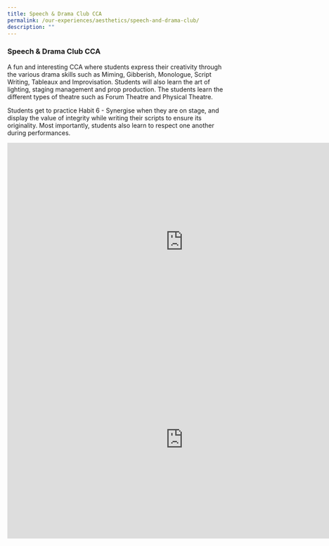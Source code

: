 ```yaml
---
title: Speech & Drama Club CCA
permalink: /our-experiences/aesthetics/speech-and-drama-club/
description: ""
---
```


### **Speech &amp; Drama Club CCA**
A fun and interesting CCA where students express their creativity through the various drama skills such as Miming, Gibberish, Monologue, Script Writing, Tableaux and Improvisation. Students will also learn the art of lighting, staging management and prop production. The students learn the different types of theatre such as Forum Theatre and Physical Theatre.

Students get to practice Habit 6 - Synergise when they are on stage, and display the value of integrity while writing their scripts to ensure its originality. Most importantly, students also learn to respect one another during performances.

<iframe allowfullscreen="" allow="accelerometer; autoplay; clipboard-write; encrypted-media; gyroscope; picture-in-picture; web-share" frameborder="0" title="Speech and Drama CCA promo video" src="https://www.youtube.com/embed/8coDuefgstg" height="450" width="800"></iframe>

<iframe allowfullscreen="true" height="450" width="800" frameborder="0" src="https://docs.google.com/presentation/d/e/2PACX-1vSySnJW8KIzHE8Y20CMdZHpeY5R72llyH91cyODgGZupOJvlwrOKBt_skYAWjcbT9CkjHhlqx17deh1/embed?start=false&amp;loop=false&amp;delayms=3000"></iframe>